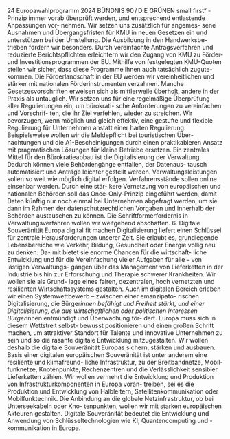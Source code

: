 24
Europawahlprogramm 2024
BÜNDNIS 90 / DIE GRÜNEN 
small first“
-Prinzip immer vorab überprüft werden, 
und entsprechend entlastende Anpassungen vor-
nehmen. Wir setzen uns zusätzlich für angemes-
sene Ausnahmen und Übergangsfristen für KMU 
in neuen Gesetzen ein und unterstützen bei der 
Umstellung. Die Ausbildung in den Handwerksbe-
trieben fördern wir besonders. Durch vereinfachte 
Antragsverfahren und reduzierte Berichtspflichten 
erleichtern wir den Zugang von KMU zu Förder- 
und Investitionsprogrammen der EU. Mithilfe von 
festgelegten KMU-Quoten stellen wir sicher, dass 
diese Programme ihnen auch tatsächlich zugute-
kommen. Die Förderlandschaft in der EU werden 
wir vereinheitlichen und stärker mit nationalen 
Förderinstrumenten verzahnen.
Manche Gesetzesvorschriften erweisen sich als 
mittlerweile überholt, andere in der Praxis als 
untauglich. Wir setzen uns für eine regelmäßige 
Überprüfung aller Regulierungen ein, um bürokrati-
sche Anforderungen zu vereinfachen und Vorschrif-
ten, die ihr Ziel verfehlen, wieder zu streichen. Wir 
bevorzugen, wenn möglich und gleich effektiv, eine 
gestufte und flexible Regulierung für Unternehmen 
anstatt einer harten Regulierung. Beispielsweise 
wollen wir die Meldepflicht bei touristischen Über-
nachtungen und die A1-Bescheinigungen durch 
einen praktikableren Ansatz mit pragmatischen 
Lösungen für kleine Betriebe ersetzen.
Ein zentrales Mittel für den Bürokratieabbau ist die 
Digitalisierung der Verwaltung. Dadurch können 
viele Behördengänge entfallen, der Datenaus-
tausch automatisiert und Anträge leichter gestellt 
werden. Verwaltungsleistungen sollen so weit 
wie möglich digital erfolgen. Verfahrensstände 
sollen online einsehbar werden. Durch eine stär-
kere Vernetzung von europäischen und nationalen 
Behörden soll das Once-Only-Prinzip eingeführt 
werden, damit Daten künftig nur noch einmal bei 
Unternehmen abgefragt werden, um sie dann im 
Rahmen der datenschutzrechtlichen Vorgaben und 
innerhalb der Behörden austauschen zu können. 
Die Schriftformerfordernis in Verwaltungsverfahren 
wollen wir weitgehend abschaffen.
6. Digitale Souveränität
Europa digital fit machen
Digitalisierung liefert einen Schlüssel für zentrale 
Herausforderungen unserer Zeit. Sie erlaubt es, 
grundlegende Lebensbereiche wie Verkehr, Bildung, 
Gesundheit oder Energie völlig neu zu denken. Da-
mit bietet sie enorme Chancen für die wirtschaft-
liche Entwicklung und für die Vereinfachung vieler 
Aufgaben für alle – von lästigen Verwaltungs-
gängen über das Management von Lieferketten in 
der Industrie bis hin zur Erforschung und Therapie 
schwerer Krankheiten. Wir wollen sie als Grund-
lage eines fairen, dezentralen, hoch vernetzten und 
resilienten Wirtschaftssystems gestalten.
Auch im digitalen Bereich erleben wir einen 
Systemwettbewerb – zwischen einer emanzipato-
rischen Digitalisierung, die Bürger*innen befähigt 
und Freiheit stärkt, und einer Digitalisierung, die 
aus wirtschaftlichen oder politischen Interessen 
Bürger*innen entmündigt und Überwachung för-
dert. Europa muss sich in diesem Wettstreit selbst-
bewusst positionieren und einen großen Schritt 
machen, um attraktiver Standort für Talente und 
innovative Unternehmen zu sein und so die rasante 
digitale Entwicklung mitzugestalten. Wir wollen 
deshalb die digitale Souveränität Europas sichern, 
stärken und ausbauen.
Basis einer digitalen europäischen Souveränität 
ist unter anderem eine resiliente und klimafreund-
liche Infrastruktur, zu der Breitbandnetze, Mobil-
funknetze, Knotenpunkte, Rechenzentren und die 
Verlässlichkeit sensibler Lieferketten zählen. Wir 
wollen vermehrt die Entwicklung und Produktion 
von Infrastrukturkomponenten in Europa voran-
treiben, sei es die Produktion und Entwicklung 
von Halbleitern, Satellitenkommunikation oder 
Mobilfunktechnik. Die Anbindung an die globale 
Netzinfrastruktur, ob bei Unterseekabeln oder Kno-
tenpunkten, wollen wir mit starken europäischen 
Akteuren gestalten.
Digitale Souveränität bedeutet die Entwicklung 
und Anwendung von Schlüsseltechnologien wie KI, 
Quantencomputing und -kommunikation in Europa. 
